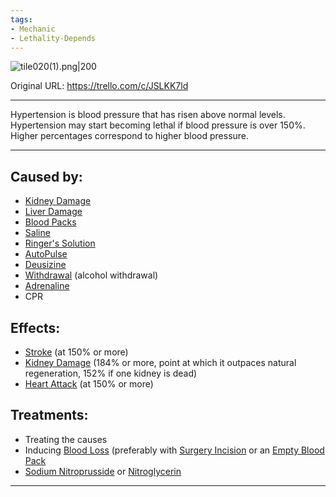 ```yaml
---
tags:
- Mechanic
- Lethality-Depends
---
```


![tile020(1).png\|200](/Blood/Hypertension%20-%20Attachments/6718845db30472d958dd7acf.png)

Original URL: https://trello.com/c/JSLKK7ld

---

Hypertension is blood pressure that has risen above normal levels. Hypertension may start becoming lethal if blood pressure is over 150%. Higher percentages correspond to higher blood pressure.

---

## Caused by:

- [Kidney Damage](../Torso/Kidney%20Damage.md)
- [Liver Damage](../Torso/Liver%20Damage.md)
- [Blood Packs](../Items/Blood%20Packs.md)
- [Saline](../Items/Saline.md)
- [Ringer's Solution](../Items/Ringer's%20Solution.md)
- [AutoPulse](../Items/AutoPulse.md)
- [Deusizine](../Items/Deusizine.md)
- [Withdrawal](../Head_Brain/Withdrawal.md) (alcohol withdrawal)
- [Adrenaline](../Items/Adrenaline.md)
- CPR

## Effects:

- [Stroke](../Head_Brain/Stroke.md) (at 150% or more)
- [Kidney Damage](../Torso/Kidney%20Damage.md) (184% or more, point at which it outpaces natural regeneration, 152% if one kidney is dead)
- [Heart Attack](../Heart/Heart%20Attack.md) (at 150% or more)

## Treatments:

- Treating the causes
- Inducing [Blood Loss](Blood%20Loss.md) (preferably with [Surgery Incision](../Surgery/Surgery%20Incision.md) or an [Empty Blood Pack](../Items/Empty%20Blood%20Pack.md)
- [Sodium Nitroprusside](../Items/Sodium%20Nitroprusside.md) or [Nitroglycerin](../Items/Nitroglycerin.md)

---

